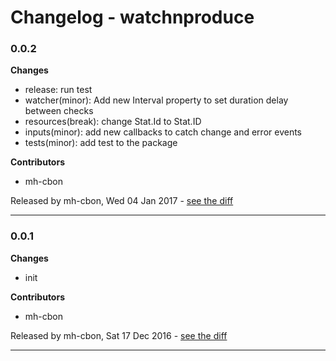 # Changelog - watchnproduce

### 0.0.2

__Changes__

- release: run test
- watcher(minor): Add new Interval property to set duration delay between checks
- resources(break): change Stat.Id to Stat.ID
- inputs(minor): add new callbacks to catch change and error events
- tests(minor): add test to the package

__Contributors__

- mh-cbon

Released by mh-cbon, Wed 04 Jan 2017 -
[see the diff](https://github.com/mh-cbon/watchnproduce/compare/0.0.1...0.0.2#diff)
______________

### 0.0.1

__Changes__

- init

__Contributors__

- mh-cbon

Released by mh-cbon, Sat 17 Dec 2016 -
[see the diff](https://github.com/mh-cbon/watchnproduce/compare/1869afbca08f2ab14361cfd5d98b2c94cb828ab7...0.0.1#diff)
______________


